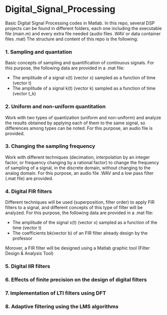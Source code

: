 # Digital_Signal_Processing

Basic Digital Signal Processing codes in Matlab. In this repo, several DSP projects can be found in different folders, each one including the executable file (main.m) and every extra file needed (audio files .WAV or data container files .mat)
The structure and content of this repo is the following:

### 1. Sampling and quantation

  Basic concepts of sampling and quantification of continuous signals. For this purpose, the following           data are provided in a .mat file:
  - The amplitude of a signal x(t) (vector x) sampled as a function of time (vector t)
  - The amplitude of a  signal k(t) (vector k) sampled as a function of time (vector t_k) 
      
### 2. Uniform and non-uniform quantitation

Work with two types of quantization (uniform and non-uniform) and analyze the results obtained by applying each of them to the same signal, so differences among types can be noted. For this purpose, an audio file is provided. 

### 3. Changing the sampling frequency

Work with different techniques (decimation, interpolation by an integer factor, or frequency changing by a rational factor) to change the frequency of
sampling of a signal, in the discrete domain, without changing to the analog domain. For this purpose, an audio file .WAV and a low pass filter (.mat file) are provided. 

### 4. Digital FIR filters

Different techniques will be used (superposition, filter order) to apply FIR filters to a signal, and different concepts of this type of filter will be analyzed. For this purpose, the following data are provided in a .mat file:
- The amplitude of the signal x(t) (vector x) sampled as a function of the time (vector t)
- The coefficients bk(vector b) of an FIR filter already design by the professor

Morover, a FIR filter will be designed using a Matlab graphic tool (Filter Design & Analysis Tool)
### 5. Digital IIR filters

### 6. Effects of finite precision on the design of digital filters

### 7. Implementation of LTI filters using DFT

### 8. Adaptive filtering using the LMS algorithms
